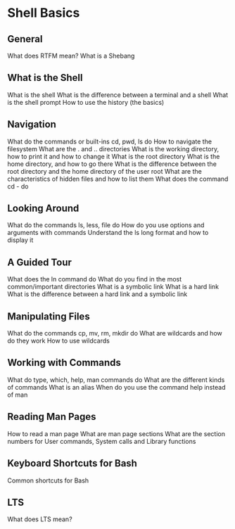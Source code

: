 # Shell Basics

<h2>General</h2>

What does RTFM mean?
What is a Shebang

<h2>What is the Shell</h2>
What is the shell
What is the difference between a terminal and a shell
What is the shell prompt
How to use the history (the basics)
<h2>Navigation</h2>
What do the commands or built-ins cd, pwd, ls do
How to navigate the filesystem
What are the . and .. directories
What is the working directory, how to print it and how to change it
What is the root directory
What is the home directory, and how to go there
What is the difference between the root directory and the home directory of the user root
What are the characteristics of hidden files and how to list them
What does the command cd - do
<h2>Looking Around</h2>
What do the commands ls, less, file do
How do you use options and arguments with commands
Understand the ls long format and how to display it
<h2>A Guided Tour</h2>
What does the ln command do
What do you find in the most common/important directories
What is a symbolic link
What is a hard link
What is the difference between a hard link and a symbolic link
<h2>Manipulating Files</h2>
What do the commands cp, mv, rm, mkdir do
What are wildcards and how do they work
How to use wildcards
<h2>Working with Commands</h2>
What do type, which, help, man commands do
What are the different kinds of commands
What is an alias
When do you use the command help instead of man
<h2>Reading Man Pages</h2>
How to read a man page
What are man page sections
What are the section numbers for User commands, System calls and Library functions
<h2>Keyboard Shortcuts for Bash</h2>
Common shortcuts for Bash
<h2>LTS</h2>
What does LTS mean?
